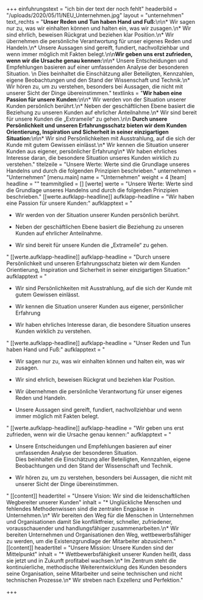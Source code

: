 +++
einfuhrungstext = "ich bin der text der noch fehlt"
headerbild = "/uploads/2020/05/11/NEU_Unternehmen.jpg"
layout = "unternehmen"
text_rechts = "**Unser Reden und Tun haben Hand und Fuß:**\n\n* Wir sagen nur zu, was wir einhalten können und halten ein, was wir zusagen.\n* Wir sind ehrlich, beweisen Rückgrat und beziehen klar Position.\n* Wir übernehmen die persönliche Verantwortung für unser eigenes Reden und Handeln.\n* Unsere Aussagen sind gereift, fundiert, nachvollziehbar und wenn immer möglich mit Fakten belegt.\n\n**Wir geben uns erst zufrieden, wenn wir die Ursache genau kennen:**\n\n* Unsere Entscheidungen und Empfehlungen basieren auf einer umfassenden Analyse der besonderen Situation.  \n    Dies beinhaltet die Einschätzung aller Beteiligten, Kennzahlen, eigene Beobachtungen und den Stand der Wissenschaft und Technik.\n* Wir hören zu, um zu verstehen, besonders bei Aussagen, die nicht mit unserer Sicht der Dinge übereinstimmen."
textlinks = "**Wir haben eine Passion für unsere Kunden:**\n\n* Wir werden von der Situation unserer Kunden persönlich berührt.\n* Neben der geschäftlichen Ebene basiert die Beziehung zu unseren Kunden auf ehrlicher Anteilnahme.\n* Wir sind bereit für unsere Kunden die „Extrameile“ zu gehen.\n\n **Durch unsere Persönlichkeit und unseren Erfahrungsschatz bieten wir dem Kunden Orientierung, Inspiration und Sicherheit in seiner einzigartigen Situation:**\n\n* Wir sind Persönlichkeiten mit Ausstrahlung, auf die sich der Kunde mit gutem Gewissen einlässt.\n* Wir kennen die Situation unserer Kunden aus eigener, persönlicher Erfahrung\n* Wir haben ehrliches Interesse daran, die besondere Situation unseres Kunden wirklich zu verstehen."
titelzeile = "Unsere Werte: Werte sind die Grundlage unseres Handelns und durch die folgenden Prinzipien beschrieben."
unternehmen = "Unternehmen"
[menu.main]
name = "Unternehmen"
weight = 4
[team]
headline = ""
teammitglied = []
[werte]
werte = "Unsere Werte: Werte sind die Grundlage unseres Handelns und durch die folgenden Prinzipien beschrieben."
[[werte.aufklapp-headline]]
aufklapp-headline = "Wir haben eine Passion für unsere Kunden:"
aufklapptext = "<ul><li><p>Wir werden von der Situation unserer Kunden persönlich berührt.</p></li><li><p>Neben der geschäftlichen Ebene basiert die Beziehung zu unseren Kunden auf ehrlicher Anteilnahme.</p></li><li><p>Wir sind bereit für unsere Kunden die „Extrameile“ zu gehen.</p></li></ul>"
[[werte.aufklapp-headline]]
aufklapp-headline = "Durch unsere Persönlichkeit und unseren Erfahrungsschatz bieten wir dem Kunden Orientierung, Inspiration und Sicherheit in seiner einzigartigen Situation:"
aufklapptext = "<ul><li><p>Wir sind Persönlichkeiten mit Ausstrahlung, auf die sich der Kunde mit gutem Gewissen einlässt.</p></li><li><p>Wir kennen die Situation unserer Kunden aus eigener, persönlicher Erfahrung</p></li><li><p>Wir haben ehrliches Interesse daran, die besondere Situation unseres Kunden wirklich zu verstehen.</p></li></ul>"
[[werte.aufklapp-headline]]
aufklapp-headline = "Unser Reden und Tun haben Hand und Fuß:"
aufklapptext = "<ul><li><p>Wir sagen nur zu, was wir einhalten können und halten ein, was wir zusagen.</p></li><li><p>Wir sind ehrlich, beweisen Rückgrat und beziehen klar Position.</p></li><li><p>Wir übernehmen die persönliche Verantwortung für unser eigenes Reden und Handeln.</p></li><li><p>Unsere Aussagen sind gereift, fundiert, nachvollziehbar und wenn immer möglich mit Fakten belegt.</p></li></ul>"
[[werte.aufklapp-headline]]
aufklapp-headline = "Wir geben uns erst zufrieden, wenn wir die Ursache genau kennen:"
aufklapptext = "<ul><li><p>Unsere Entscheidungen und Empfehlungen basieren auf einer umfassenden Analyse der besonderen Situation.<br>Dies beinhaltet die Einschätzung aller Beteiligten, Kennzahlen, eigene Beobachtungen und den Stand der Wissenschaft und Technik.</p></li><li><p>Wir hören zu, um zu verstehen, besonders bei Aussagen, die nicht mit unserer Sicht der Dinge übereinstimmen.</p></li></ul>"
[[content]]
headertitel = "Unsere Vision: Wir sind die leidenschaftlichen Wegbereiter unserer Kunden"
inhalt = "* Unglückliche Menschen und fehlendes Methodenwissen sind die zentralen Engpässe in Unternehmen.\n* Wir bereiten den Weg für die Menschen in Unternehmen und Organisationen damit Sie konfliktfreier, schneller, zufriedener, vorausschauender und handlungsfähiger zusammenarbeiten.\n* Wir bereiten Unternehmen und Organisationen den Weg, wettbewerbsfähiger zu werden, um die Existenzgrundlage der Mitarbeiter abzusichern."
[[content]]
headertitel = "Unsere Mission: Unsere Kunden sind der Mittelpunkt"
inhalt = "* Wettbewerbsfähigkeit unserer Kunden heißt, dass sie jetzt und in Zukunft profitabel wachsen.\n* Im Zentrum steht die kontinuierliche, methodische Weiterentwicklung des Kunden besonders seine Organisation, seine Mitarbeiter und seine technischen und nicht technischen Prozesse.\n* Wir streben nach Exzellenz und Perfektion."

+++
